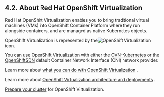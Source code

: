 ## 4.2. About Red Hat OpenShift Virtualization




Red Hat OpenShift Virtualization enables you to bring traditional virtual machines (VMs) into OpenShift Container Platform where they run alongside containers, and are managed as native Kubernetes objects.

OpenShift Virtualization is represented by the![OpenShift Virtualization](https://access.redhat.com/webassets/avalon/d/OpenShift_Container_Platform-4.11-Virtualization-en-US/images/f03007ff0e4ba18e921132758bedae7b/virt-icon.png)
icon.

You can use OpenShift Virtualization with either the [OVN-Kubernetes](https://access.redhat.com/documentation/en-us/openshift_container_platform/4.11/html-single/networking/#about-ovn-kubernetes) or the [OpenShiftSDN](https://access.redhat.com/documentation/en-us/openshift_container_platform/4.11/html-single/networking/#about-openshift-sdn) default Container Network Interface (CNI) network provider.

Learn more about [what you can do with OpenShift Virtualization](https://access.redhat.com/documentation/en-us/openshift_container_platform/4.11/html-single/virtualization/#about-virt) .

Learn more about [OpenShift Virtualization architecture and deployments](https://access.redhat.com/documentation/en-us/openshift_container_platform/4.11/html-single/virtualization/#virt-how-virt-works_virt-architecture) .

 [Prepare your cluster](https://access.redhat.com/documentation/en-us/openshift_container_platform/4.11/html-single/virtualization/#preparing-cluster-for-virt) for OpenShift Virtualization.


